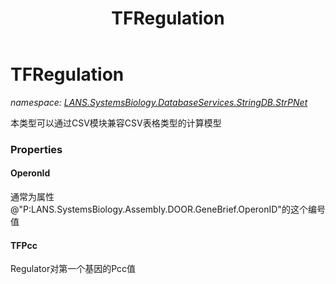 ﻿---
title: TFRegulation
---

# TFRegulation
_namespace: [LANS.SystemsBiology.DatabaseServices.StringDB.StrPNet](N-LANS.SystemsBiology.DatabaseServices.StringDB.StrPNet.html)_

本类型可以通过CSV模块兼容CSV表格类型的计算模型




### Properties

#### OperonId
通常为属性@"P:LANS.SystemsBiology.Assembly.DOOR.GeneBrief.OperonID"的这个编号值
#### TFPcc
Regulator对第一个基因的Pcc值
